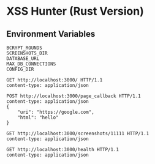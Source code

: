 # XSS Hunter (Rust Version)

## Environment Variables
```
BCRYPT_ROUNDS
SCREENSHOTS_DIR
DATABASE_URL
MAX_DB_CONNECTIONS
CONFIG_DIR
``` 

```http
GET http://localhost:3000/ HTTP/1.1
content-type: application/json
```

```http
POST http://localhost:3000/page_callback HTTP/1.1
content-type: application/json
{
    "uri": "https://google.com",
    "html": "hello"
}
```

```http
GET http://localhost:3000/screenshots/11111 HTTP/1.1
content-type: application/json
```

```http
GET http://localhost:3000/health HTTP/1.1
content-type: application/json
```